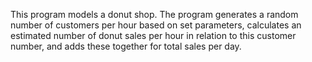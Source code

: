 This program models a donut shop. The program generates a random number of customers per hour based on set parameters, calculates an estimated number of donut sales per hour in relation to this customer number, and adds these together for total sales per day.
